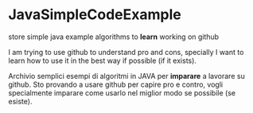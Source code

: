 # JavaSimpleCodeExample
store simple java example algorithms to **learn** working on github

I am trying to use github to understand pro and cons, specially I want to learn how to use it in the best way if possible (if it exists).

Archivio semplici esempi di algoritmi in JAVA per **imparare** a lavorare su github.
Sto provando a usare github per capire pro e contro, vogli specialmente imparare come usarlo nel miglior modo se possibile (se esiste).
